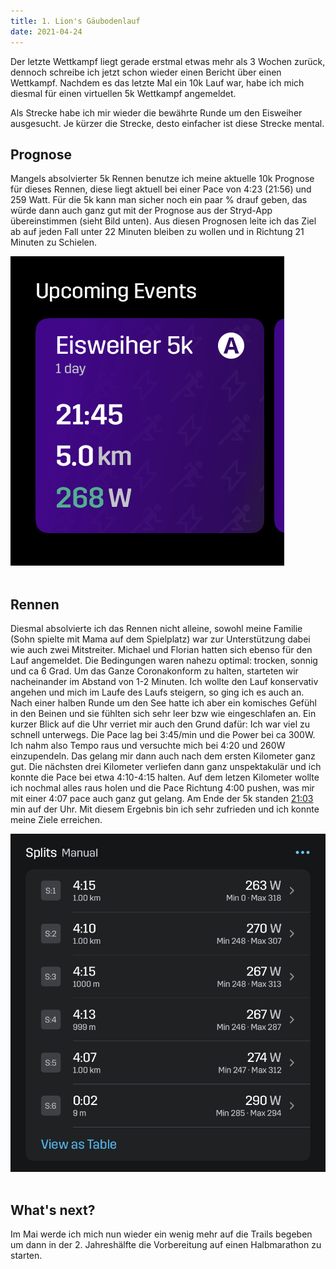```yaml
---
title: 1. Lion's Gäubodenlauf
date: 2021-04-24
---
```


Der letzte Wettkampf liegt gerade erstmal etwas mehr als 3 Wochen zurück, dennoch schreibe ich jetzt schon wieder einen Bericht über einen Wettkampf. Nachdem es das letzte Mal ein 10k Lauf war, habe ich mich diesmal für einen virtuellen 5k Wettkampf angemeldet.

Als Strecke habe ich mir wieder die bewährte Runde um den Eisweiher ausgesucht. Je kürzer die Strecke, desto einfacher ist diese Strecke mental.

## Prognose

Mangels absolvierter 5k Rennen benutze ich meine aktuelle 10k Prognose für dieses Rennen, diese liegt aktuell bei einer Pace von 4:23 (21:56) und 259 Watt. Für die 5k kann man sicher noch ein paar % drauf geben, das würde dann auch ganz gut mit der Prognose aus der Stryd-App übereinstimmen (sieht Bild unten). Aus diesen Prognosen leite ich das Ziel ab auf jeden Fall unter 22 Minuten bleiben zu wollen und in Richtung 21 Minuten zu Schielen.

![](/assets/images/IMG_8567.jpg)<br /><br />

## Rennen

Diesmal absolvierte ich das Rennen nicht alleine, sowohl meine Familie (Sohn spielte mit Mama auf dem Spielplatz) war zur Unterstützung dabei wie auch zwei Mitstreiter. Michael und Florian hatten sich ebenso für den Lauf angemeldet. Die Bedingungen waren nahezu optimal: trocken, sonnig und ca 6 Grad. Um das Ganze Coronakonform zu halten, starteten wir nacheinander im Abstand von 1-2 Minuten. Ich wollte den Lauf konservativ angehen und mich im Laufe des Laufs steigern, so ging ich es auch an. Nach einer halben Runde um den See hatte ich aber ein komisches Gefühl in den Beinen und sie fühlten sich sehr leer bzw wie eingeschlafen an. Ein kurzer Blick auf die Uhr verriet mir auch den Grund dafür: Ich war viel zu schnell unterwegs. Die Pace lag bei 3:45/min und die Power bei ca 300W. Ich nahm also Tempo raus und versuchte mich bei 4:20 und 260W einzupendeln. Das gelang mir dann auch nach dem ersten Kilometer ganz gut. Die nächsten drei Kilometer verliefen dann ganz unspektakulär und ich konnte die Pace bei etwa 4:10-4:15 halten. Auf dem letzen Kilometer wollte ich nochmal alles raus holen und die Pace Richtung 4:00 pushen, was mir mit einer 4:07 pace auch ganz gut gelang. Am Ende der 5k standen [21:03](https://www.strava.com/activities/5181407449) min auf der Uhr. Mit diesem Ergebnis bin ich sehr zufrieden und ich konnte meine Ziele erreichen.

![](/assets/images/IMG_8574.jpg)<br /><br />

## What's next?

Im Mai werde ich mich nun wieder ein wenig mehr auf die Trails begeben um dann in der 2. Jahreshälfte die Vorbereitung auf einen Halbmarathon zu starten.<br /><br />
